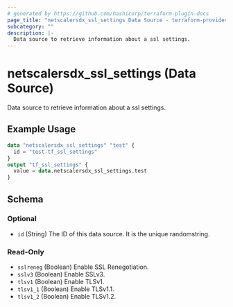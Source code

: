 ```yaml
---
# generated by https://github.com/hashicorp/terraform-plugin-docs
page_title: "netscalersdx_ssl_settings Data Source - terraform-provider-netscalersdx"
subcategory: ""
description: |-
  Data source to retrieve information about a ssl settings.
---
```


# netscalersdx_ssl_settings (Data Source)

Data source to retrieve information about a ssl settings.

## Example Usage

```terraform
data "netscalersdx_ssl_settings" "test" {
  id = "test-tf_ssl_settings"
}
output "tf_ssl_settings" {
  value = data.netscalersdx_ssl_settings.test
}
```

<!-- schema generated by tfplugindocs -->
## Schema

### Optional

- `id` (String) The ID of this data source. It is the unique randomstring.

### Read-Only

- `sslreneg` (Boolean) Enable SSL Renegotiation.
- `sslv3` (Boolean) Enable SSLv3.
- `tlsv1` (Boolean) Enable TLSv1.
- `tlsv1_1` (Boolean) Enable TLSv1.1.
- `tlsv1_2` (Boolean) Enable TLSv1.2.
